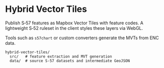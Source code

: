 # Hybrid Vector Tiles

Publish S‑57 features as Mapbox Vector Tiles with feature codes.
A lightweight S‑52 ruleset in the client styles these layers via WebGL.

Tools such as `s57chart` or custom converters generate the MVTs from ENC data.

```
hybrid-vector-tiles/
  src/   # feature extraction and MVT generation
  data/  # source S‑57 datasets and intermediate GeoJSON
```

